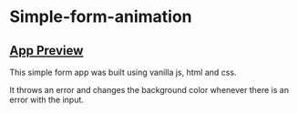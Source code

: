 # Simple-form-animation

## [App Preview](https://rnwego.github.io/Simple-form-animation/)

This simple form app was built using vanilla js, html and css.

It throws an error and changes the background color whenever there is an error with the input.
